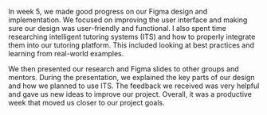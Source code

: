 In week 5, we made good progress on our Figma design and implementation. 
We focused on improving the user interface and making sure our design was user-friendly and functional.
I also spent time researching intelligent tutoring systems (ITS) and how to properly integrate them into our tutoring platform.
This included looking at best practices and learning from real-world examples.

We then presented our research and Figma slides to other groups and mentors. 
During the presentation, we explained the key parts of our design and how we planned to use ITS.
The feedback we received was very helpful and gave us new ideas to improve our project.
Overall, it was a productive week that moved us closer to our project goals.
